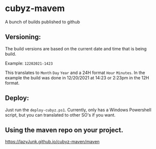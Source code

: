 # cubyz-mavem

A bunch of builds published to github

## Versioning:

The build versions are based on the current date and time that is being build.

Example: `12202021-1423`

This translates to `Month` `Day` `Year` and a 24H format `Hour` `Minutes`.
In the example the build was done in 12/20/2021 at 14:23 or 2:23pm in the 12H format.

## Deploy:

Just run the `deploy-cubyz.ps1`.
Currently, only has a Windows Powershell script, but you can translated to other SO's if you want.

## Using the maven repo on your project.

https://lazyJunk.github.io/cubyz-maven/maven
